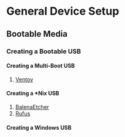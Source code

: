 # General Device Setup

## Bootable Media
### Creating a Bootable USB

#### Creating a Multi-Boot USB 
1. [Ventoy](https://www.ventoy.net/en/index.html)


#### Creating a *Nix USB 
1. [BalenaEtcher](https://www.balena.io/etcher/)
2. [Rufus](https://rufus.ie/en/)


#### Creating a Windows USB
